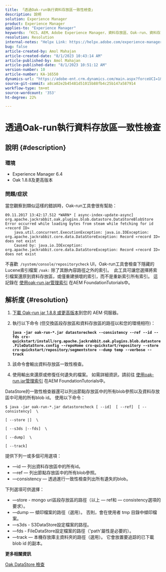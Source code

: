 ```yaml
---
title: 「透過Oak-run執行資料存放區一致性檢查」
description: 說明
solution: Experience Manager
product: Experience Manager
applies-to: "Experience Manager"
keywords: 「KCS、AEM、Adobe Experience Manager、資料存放區、Oak-run、資料存放區一致性檢查」
resolution: Resolution
internal-notes: "Helpx Link: https://helpx.adobe.com/experience-manager/kb/How-to-run-a-datastore-consistency-check-via-oak-run-AEM.html"
bug: false
article-created-by: Amol Mahajan
article-created-date: "8/1/2023 10:43:14 AM"
article-published-by: Amol Mahajan
article-published-date: "8/1/2023 10:51:12 AM"
version-number: 10
article-number: KA-16550
dynamics-url: "https://adobe-ent.crm.dynamics.com/main.aspx?forceUCI=1&pagetype=entityrecord&etn=knowledgearticle&id=6e4c3936-5830-ee11-bdf3-6045bd006c82"
source-git-commit: a8ca02e2b45481d51015b88fb4c25b147a587914
workflow-type: tm+mt
source-wordcount: '353'
ht-degree: 22%

---
```


# 透過Oak-run執行資料存放區一致性檢查

## 說明 {#description}


### <b>環境</b>

- Experience Manager 6.4
- Oak 1.8.8及更高版本




### <b>問題/症狀</b>

當您觀察到類似這樣的錯誤時，Oak-run工具會很有幫助：


```
09.11.2017 13:42:17.512 *WARN* [ async-index-update-async]  org.apache.jackrabbit.oak.plugins.blob.datastore.DataStoreBlobStore Error occurred while loading bytes from steam while fetching for id «record ID»
    java.util.concurrent.ExecutionException: java.io.IOException: org.apache.jackrabbit.core.data.DataStoreException: Record «record ID» does not exist
    Caused by: java.io.IOException: org.apache.jackrabbit.core.data.DataStoreException: Record «record ID» does not exist
```




不喜歡` /system/console/repositorycheck` UI，Oak-run工具會檢查下隱藏的Lucene索引檔案 `/oak:` 除了其餘內容路徑之外的索引。  此工具可讓您選擇將索引檔案還原到資料存放區，或僅重建損壞的索引，而不是重新索引所有索引。 這記錄在 [使用oak-run.jar管理索引](https://experienceleague.adobe.com/docs/experience-manager-learn/foundation/administration/use-oak-run-jar-to-manage-indexes.html?lang=en) 在AEM FoundationTutorials中。


## 解析度 {#resolution}


1. [下載 Oak-run jar 1.8.8 或更高版本](https://repo1.maven.org/maven2/org/apache/jackrabbit/oak-run/)到您的 AEM 伺服器。
2. 執行以下命令 (但交換區段存放區和資料存放區的路徑以和您的環境相符)：

   <b>`java -jar oak-run-*.jar datastorecheck --consistency --ref --id --fds crx-quickstart/install/org.apache.jackrabbit.oak.plugins.blob.datastore.FileDataStore.config --repoHome crx-quickstart/repository --store crx-quickstart/repository/segmentstore --dump temp --verbose --track`</b>


3. 該命令會輸出資料存放區一致性檢查。
4. 使用輸出來還原或修復任何遺失的檔案。 如需詳細資訊，請前往 [使用oak-run.jar管理索引](https://experienceleague.adobe.com/docs/experience-manager-learn/foundation/administration/use-oak-run-jar-to-manage-indexes.html?lang=en) 在AEM FoundationTutorials中。


DataStore的一致性檢查器還可以列出節點存放區中的所有blob參照以及資料存放區中可用的所有blob id。 使用以下命令：

`$ java -jar oak-run-*.jar datastorecheck [ --id]  [ --ref]  [ --consistency]  \`

`[ --store |]  \`

`[ --s3ds |--fds]  \`

`[ --dump]  \`

`[ --track]`

提供下列一或多個可用選項：

- —id — 列出資料存放區中的所有id。
- —ref — 列出節點存放區中的所有blob參照。
- —consistency — 透過進行一致性檢查列出所有遺失的blob。


下列選項可供選擇：

- —store - mongo uri區段存放區的路徑（以上 — ref和 — consistency選項的要求）。
- —dump — 傾印檔案的路徑（選用）。 否則，會在使用者 tmp 目錄中傾印檔案。
- —s3ds - S3DataStore設定檔案的路徑。
- —fds - FileDataStore設定檔案的路徑（&#39;path&#39;屬性是必要的）。
- —track — 本機存放庫主資料夾的路徑（選用）。 它會放置要追踪的已下載 blob id 的副本。


<b>更多相關資訊</b>

[Oak DataStore 檢查](https://github.com/apache/jackrabbit-oak/tree/1.8/oak-run#oak-datastore-check)
